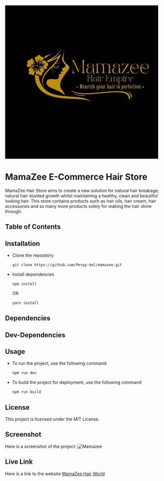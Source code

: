 ![Screenshot of MamaZee Logo](./mzee.jpg)
# MamaZee E-Commerce Hair Store

MamaZee Hair Store aims to create a new solution for natural hair breakage, natural hair stunted growth whilst maintaining a healthy, clean and beautiful looking hair. This store contains products such as hair oils, hair cream, hair accessories and so many more products solely for making the hair shine through.

## Table of Contents

## Installation

-   Clone the repository
    ```bash
    git clone https://github.com/Perpy-del/mamazee.git
    ```

-   Install dependencies
    ```bash
    npm install
    ```
    OR
    ```bash
    yarn install
    ```

## Dependencies

## Dev-Dependencies

## Usage

-   To run the project, use the following command
    ```bash
    npm run dev
    ```

-   To build the project for deployment, use the following command
    ```bash
    npm run build
    ```

## License

This project is licensed under the MIT License.

## Screenshot

Here is a screenshot of the project:
![Mamazee]()

## Live Link

Here is a link to the website 
[MamaZee Hair World]()